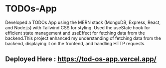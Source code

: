 # TODOs-App
Developed a TODOs App using the MERN stack (MongoDB, Express, React, and Node.js) with Tailwind CSS for styling. Used the useState hook for efficient state management and useEffect for fetching data from the backend.This project enhanced my understanding of fetching data from the backend, displaying it on the frontend, and handling HTTP requests.

## Deployed Here : https://tod-os-app.vercel.app/
